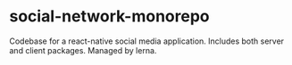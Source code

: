 # social-network-monorepo

Codebase for a react-native social media application. Includes both server and client packages. Managed by lerna.
